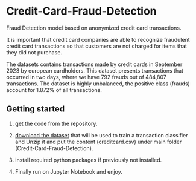 <!--  Created by Dinusha Salith Perera  -->

# Credit-Card-Fraud-Detection

Fraud Detection model based on anonymized credit card transactions.

It is important that credit card companies are able to recognize fraudulent credit card transactions so that customers are not charged for items that they did not purchase.

The datasets contains transactions made by credit cards in September 2023 by european cardholders.
This dataset presents transactions that occurred in two days, where we have 792 frauds out of 484,807 transactions. The dataset is highly unbalanced, the positive class (frauds) account for 1.872% of all transactions.



## Getting started ##

1. get the code from the repository.

2. [download the dataset](https://www.kaggle.com/mlg-ulb/creditcardfraud) that will be used to train a transaction classifier and Unzip it and put the content (creditcard.csv) under main folder (Credit-Card-Fraud-Detection).

3. install required python packages if previously not installed.

4. Finally run on Jupyter Notebook and enjoy.
